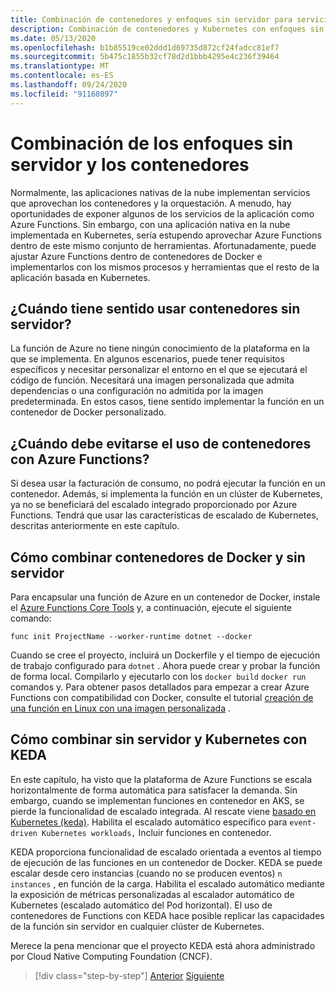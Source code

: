 ```yaml
---
title: Combinación de contenedores y enfoques sin servidor para servicios nativos de la nube
description: Combinación de contenedores y Kubernetes con enfoques sin servidor
ms.date: 05/13/2020
ms.openlocfilehash: b1b85519ce02ddd1d69735d872cf24fadcc81ef7
ms.sourcegitcommit: 5b475c1855b32cf78d2d1bbb4295e4c236f39464
ms.translationtype: MT
ms.contentlocale: es-ES
ms.lasthandoff: 09/24/2020
ms.locfileid: "91160897"
---
```

# <a name="combining-containers-and-serverless-approaches"></a>Combinación de los enfoques sin servidor y los contenedores

Normalmente, las aplicaciones nativas de la nube implementan servicios que aprovechan los contenedores y la orquestación. A menudo, hay oportunidades de exponer algunos de los servicios de la aplicación como Azure Functions. Sin embargo, con una aplicación nativa en la nube implementada en Kubernetes, sería estupendo aprovechar Azure Functions dentro de este mismo conjunto de herramientas. Afortunadamente, puede ajustar Azure Functions dentro de contenedores de Docker e implementarlos con los mismos procesos y herramientas que el resto de la aplicación basada en Kubernetes.

## <a name="when-does-it-make-sense-to-use-containers-with-serverless"></a>¿Cuándo tiene sentido usar contenedores sin servidor?

La función de Azure no tiene ningún conocimiento de la plataforma en la que se implementa. En algunos escenarios, puede tener requisitos específicos y necesitar personalizar el entorno en el que se ejecutará el código de función. Necesitará una imagen personalizada que admita dependencias o una configuración no admitida por la imagen predeterminada. En estos casos, tiene sentido implementar la función en un contenedor de Docker personalizado.

## <a name="when-should-you-avoid-using-containers-with-azure-functions"></a>¿Cuándo debe evitarse el uso de contenedores con Azure Functions?

Si desea usar la facturación de consumo, no podrá ejecutar la función en un contenedor. Además, si implementa la función en un clúster de Kubernetes, ya no se beneficiará del escalado integrado proporcionado por Azure Functions. Tendrá que usar las características de escalado de Kubernetes, descritas anteriormente en este capítulo.

## <a name="how-to-combine-serverless-and-docker-containers"></a>Cómo combinar contenedores de Docker y sin servidor

Para encapsular una función de Azure en un contenedor de Docker, instale el [Azure Functions Core Tools](https://github.com/Azure/azure-functions-core-tools) y, a continuación, ejecute el siguiente comando:

```console
func init ProjectName --worker-runtime dotnet --docker
```

Cuando se cree el proyecto, incluirá un Dockerfile y el tiempo de ejecución de trabajo configurado para `dotnet` . Ahora puede crear y probar la función de forma local. Compilarlo y ejecutarlo con los  `docker build` `docker run` comandos y. Para obtener pasos detallados para empezar a crear Azure Functions con compatibilidad con Docker, consulte el tutorial [creación de una función en Linux con una imagen personalizada](/azure/azure-functions/functions-create-function-linux-custom-image) .

## <a name="how-to-combine-serverless-and-kubernetes-with-keda"></a>Cómo combinar sin servidor y Kubernetes con KEDA

En este capítulo, ha visto que la plataforma de Azure Functions se escala horizontalmente de forma automática para satisfacer la demanda. Sin embargo, cuando se implementan funciones en contenedor en AKS, se pierde la funcionalidad de escalado integrada. Al rescate viene [basado en Kubernetes (keda)](/azure/azure-functions/functions-kubernetes-keda). Habilita el escalado automático específico para `event-driven Kubernetes workloads,` Incluir funciones en contenedor.

KEDA proporciona funcionalidad de escalado orientada a eventos al tiempo de ejecución de las funciones en un contenedor de Docker. KEDA se puede escalar desde cero instancias (cuando no se producen eventos) `n instances` , en función de la carga. Habilita el escalado automático mediante la exposición de métricas personalizadas al escalador automático de Kubernetes (escalado automático del Pod horizontal). El uso de contenedores de Functions con KEDA hace posible replicar las capacidades de la función sin servidor en cualquier clúster de Kubernetes.

Merece la pena mencionar que el proyecto KEDA está ahora administrado por Cloud Native Computing Foundation (CNCF).

>[!div class="step-by-step"]
>[Anterior](leverage-serverless-functions.md)
>[Siguiente](deploy-containers-azure.md)
